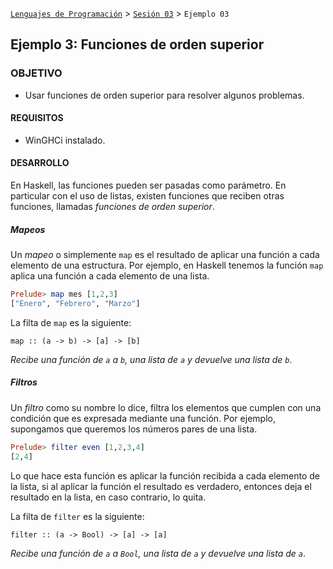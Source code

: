 [`Lenguajes de Programación`](../../README.md) > [`Sesión 03`](../README.md) > `Ejemplo 03`

## Ejemplo 3: Funciones de orden superior 

### OBJETIVO

- Usar funciones de orden superior para resolver algunos problemas.

#### REQUISITOS

- WinGHCi instalado.

#### DESARROLLO

En Haskell, las funciones pueden ser pasadas como parámetro. En particular con el uso de listas, existen funciones que reciben otras funciones, llamadas *funciones de orden superior*.

##### Mapeos

Un *mapeo* o simplemente `map` es el resultado de aplicar una función a cada elemento de una estructura. Por ejemplo, en Haskell tenemos la función `map` aplica una función a cada elemento de una lista. 

```haskell
Prelude> map mes [1,2,3]
["Enero", "Febrero", "Marzo"]
```

La filta de `map` es la siguiente:

`map :: (a -> b) -> [a] -> [b]`

*Recibe una función de `a` a `b`, una lista de `a` y devuelve una lista de `b`*.

##### Filtros

Un *filtro* como su nombre lo dice, filtra los elementos que cumplen con una condición que es expresada mediante una función. Por ejemplo, supongamos que queremos los números pares de una lista.

```haskell
Prelude> filter even [1,2,3,4]
[2,4]
```

Lo que hace esta función es aplicar la función recibida a cada elemento de la lista, si al aplicar la función el resultado es verdadero, entonces deja el resultado en la lista, en caso contrario, lo quita.

La filta de `filter` es la siguiente:

`filter :: (a -> Bool) -> [a] -> [a]`

*Recibe una función de `a` a `Bool`, una lista de `a` y devuelve una lista de `a`*.
